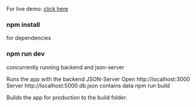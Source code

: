 For live demo: [click here](https://github-finder-gemhar.netlify.com)

### __npm install__ 
for dependencies

### __npm run dev__ 
concurrently running backend and json-server

Runs the app with the backend JSON-Server
Open http://localhost:3000 
Server http://localhost:5000 db.json contains data
npm run build

Builds the app for production to the build folder.

